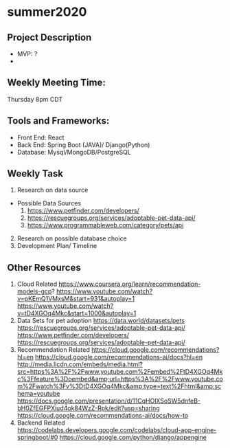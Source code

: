# summer2020

## Project Description
- MVP: ?
- 

## Weekly Meeting Time:
 Thursday 8pm CDT

## Tools and Frameworks:
- Front End: React
- Back End: Spring Boot (JAVA)/ Django(Python)
- Database: Mysql/MongoDB/PostgreSQL

## Weekly Task
1. Research on data source
 - Possible Data Sources
   1. https://www.petfinder.com/developers/
   2. https://rescuegroups.org/services/adoptable-pet-data-api/
   3. https://www.programmableweb.com/category/pets/api
2. Research on possible database choice
3. Development Plan/ Timeline


## Other Resources
 1. Cloud Related
  https://www.coursera.org/learn/recommendation-models-gcp?
  https://www.youtube.com/watch?v=pKEmQ1VMxsM&start=931&autoplay=1
  https://www.youtube.com/watch?v=tD4XGOq4Mkc&start=1000&autoplay=1
 2. Data Sets for pet adoption
  https://data.world/datasets/pets
  https://rescuegroups.org/services/adoptable-pet-data-api/
  https://www.petfinder.com/developers/
  https://rescuegroups.org/services/adoptable-pet-data-api/
 3. Recommendation Related
  https://cloud.google.com/recommendations?hl=en
  https://cloud.google.com/recommendations-ai/docs?hl=en
  http://media.licdn.com/embeds/media.html?src=https%3A%2F%2Fwww.youtube.com%2Fembed%2FtD4XGOq4Mkc%3Ffeature%3Doembed&amp;url=https%3A%2F%2Fwww.youtube.com%2Fwatch%3Fv%3DtD4XGOq4Mkc&amp;type=text%2Fhtml&amp;schema=youtube
  https://docs.google.com/presentation/d/11CqHOlXSoSW5dnfeB-bH0ZfEGFPXiud4ok84WzZ-Rpk/edit?usp=sharing
  https://cloud.google.com/recommendations-ai/docs/how-to
 4. Backend Related
  https://codelabs.developers.google.com/codelabs/cloud-app-engine-springboot/#0
  https://cloud.google.com/python/django/appengine

